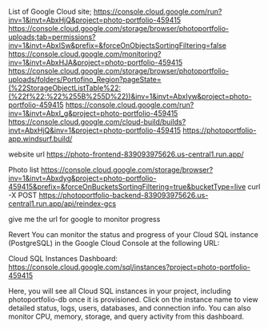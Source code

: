List of Google Cloud site;
https://console.cloud.google.com/run?inv=1&invt=AbxHjQ&project=photo-portfolio-459415
https://console.cloud.google.com/storage/browser/photoportfolio-uploads;tab=permissions?inv=1&invt=AbxISw&prefix=&forceOnObjectsSortingFiltering=false
https://console.cloud.google.com/monitoring?inv=1&invt=AbxHJA&project=photo-portfolio-459415
https://console.cloud.google.com/storage/browser/photoportfolio-uploads/folders/Portofino_Region?pageState=(%22StorageObjectListTable%22:(%22f%22:%22%255B%255D%22))&inv=1&invt=AbxIyw&project=photo-portfolio-459415
https://console.cloud.google.com/run?inv=1&invt=AbxI_g&project=photo-portfolio-459415
https://console.cloud.google.com/cloud-build/builds?invt=AbxHjQ&inv=1&project=photo-portfolio-459415
https://photoportfolio-app.windsurf.build/

website url
https://photo-frontend-839093975626.us-central1.run.app/

Photo list
https://console.cloud.google.com/storage/browser?inv=1&invt=Abxdyg&project=photo-portfolio-459415&prefix=&forceOnBucketsSortingFiltering=true&bucketType=live
curl -X POST https://photoportfolio-backend-839093975626.us-central1.run.app/api/reindex-gcs


give me the url for google to monitor progress

Revert
You can monitor the status and progress of your Cloud SQL instance (PostgreSQL) in the Google Cloud Console at the following URL:

Cloud SQL Instances Dashboard:
https://console.cloud.google.com/sql/instances?project=photo-portfolio-459415

Here, you will see all Cloud SQL instances in your project, including photoportfolio-db once it is provisioned.
Click on the instance name to view detailed status, logs, users, databases, and connection info.
You can also monitor CPU, memory, storage, and query activity from this dashboard.


